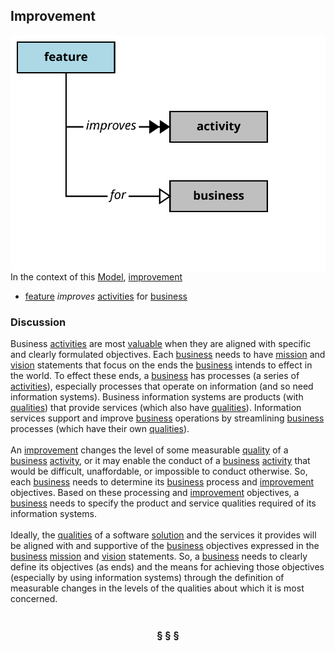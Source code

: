 ## Improvement

<img src="improvement.svg?raw=true" align="right"/>

In the context of this [Model](model.md), [improvement](https://github.com/nikboyd/Syntopica/blob/master/sample-domain/improvement.md)

* [feature](https://github.com/nikboyd/Syntopica/blob/master/sample-domain/feature.md) <i>improves</i> [activities](https://github.com/nikboyd/Syntopica/blob/master/sample-domain/activity.md) for [business](https://github.com/nikboyd/Syntopica/blob/master/sample-domain/business.md)

### Discussion


Business [activities](https://github.com/nikboyd/Syntopica/blob/master/sample-domain/activity.md) are most <a href="value.html">valuable</a> when they are aligned with specific and clearly formulated objectives.
Each [business](https://github.com/nikboyd/Syntopica/blob/master/sample-domain/business.md) needs to have [mission](https://github.com/nikboyd/Syntopica/blob/master/sample-domain/mission.md) and [vision](https://github.com/nikboyd/Syntopica/blob/master/sample-domain/vision.md) statements that focus on the ends the [business](https://github.com/nikboyd/Syntopica/blob/master/sample-domain/business.md) intends to effect in the world.
To effect these ends, a [business](https://github.com/nikboyd/Syntopica/blob/master/sample-domain/business.md) has processes (a series of [activities](https://github.com/nikboyd/Syntopica/blob/master/sample-domain/activity.md)), especially processes that operate on information
(and so need information systems).
Business information systems are products (with <a href="../../papers/rhetoric/quality/alignment.htm#business.qualities">qualities</a>) that provide services (which also have <a href="../../papers/rhetoric/quality/alignment.htm#business.qualities">qualities</a>).
Information services support and improve [business](https://github.com/nikboyd/Syntopica/blob/master/sample-domain/business.md) operations by streamlining [business](https://github.com/nikboyd/Syntopica/blob/master/sample-domain/business.md) processes
(which have their own <a href="../../papers/rhetoric/quality/alignment.htm#business.qualities">qualities</a>).<br/><br/>An [improvement](https://github.com/nikboyd/Syntopica/blob/master/sample-domain/improvement.md) changes the level of some measurable <a href="../../papers/rhetoric/quality/alignment.htm#business.qualities">quality</a> of a [business](https://github.com/nikboyd/Syntopica/blob/master/sample-domain/business.md) [activity](https://github.com/nikboyd/Syntopica/blob/master/sample-domain/activity.md), or it may enable the conduct
of a [business](https://github.com/nikboyd/Syntopica/blob/master/sample-domain/business.md) [activity](https://github.com/nikboyd/Syntopica/blob/master/sample-domain/activity.md) that would be difficult, unaffordable, or impossible to conduct otherwise.
So, each [business](https://github.com/nikboyd/Syntopica/blob/master/sample-domain/business.md) needs to determine its [business](https://github.com/nikboyd/Syntopica/blob/master/sample-domain/business.md) process and [improvement](https://github.com/nikboyd/Syntopica/blob/master/sample-domain/improvement.md) objectives.
Based on these processing and [improvement](https://github.com/nikboyd/Syntopica/blob/master/sample-domain/improvement.md) objectives, a [business](https://github.com/nikboyd/Syntopica/blob/master/sample-domain/business.md) needs to specify the product and service
qualities required of its information systems.<br/><br/>Ideally, the <a href="../../papers/rhetoric/quality/alignment.htm#business.qualities">qualities</a> of a software [solution](https://github.com/nikboyd/Syntopica/blob/master/sample-domain/solution.md) and the services it provides will be aligned with and supportive of
the [business](https://github.com/nikboyd/Syntopica/blob/master/sample-domain/business.md) objectives expressed in the [business](https://github.com/nikboyd/Syntopica/blob/master/sample-domain/business.md) [mission](https://github.com/nikboyd/Syntopica/blob/master/sample-domain/mission.md) and [vision](https://github.com/nikboyd/Syntopica/blob/master/sample-domain/vision.md) statements.
So, a [business](https://github.com/nikboyd/Syntopica/blob/master/sample-domain/business.md) needs to clearly define its objectives (as ends) and the means for achieving those objectives
(especially by using information systems) through the definition of measurable changes in the levels of the
qualities about which it is most concerned.<br/><br/>

<h3 align="center"><b>&sect; &sect; &sect;</b></h3>
